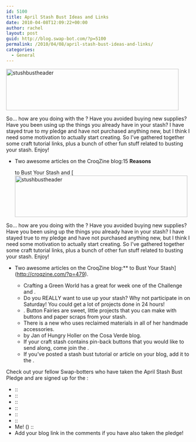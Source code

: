 ```yaml
---
id: 5100
title: April Stash Bust Ideas and Links
date: 2010-04-08T12:09:22+00:00
author: rachel
layout: post
guid: http://blog.swap-bot.com/?p=5100
permalink: /2010/04/08/april-stash-bust-ideas-and-links/
categories:
  - General
---
```

  [  <img src="http://blog.swap-bot.com/wp-content/uploads/2010/04/stushbustheader.jpg" alt="stushbustheader" title="stushbustheader" width="470" height="113" class="aligncenter size-full wp-image-5101" srcset="http://blog.swap-bot.com/wp-content/uploads/2010/04/stushbustheader-300x72.jpg 300w, http://blog.swap-bot.com/wp-content/uploads/2010/04/stushbustheader.jpg 470w" sizes="(max-width: 470px) 100vw, 470px" />](http://dollarstorecrafts.com/stash/)

So&#8230; how are you doing with the ? Have you avoided buying new supplies? Have you been using up the things you already have in your stash? I have stayed true to my pledge and have not purchased anything new, but I think I need some motivation to actually start creating. So I&#8217;ve gathered together some craft tutorial links, plus a bunch of other fun stuff related to busting your stash. Enjoy!

  * Two awesome articles on the CroqZine blog:15 **Reasons** 
    
    <div style="opacity: 0; position: absolute; left:-3018px;">
      <div style="opacity: 0; position: absolute; left:-2199px;">
        
      </div></p>
    </div>
    
    to Bust Your Stash</a> and [  [  <img src="http://blog.swap-bot.com/wp-content/uploads/2010/04/stushbustheader.jpg" alt="stushbustheader" title="stushbustheader" width="470" height="113" class="aligncenter size-full wp-image-5101" srcset="http://blog.swap-bot.com/wp-content/uploads/2010/04/stushbustheader-300x72.jpg 300w, http://blog.swap-bot.com/wp-content/uploads/2010/04/stushbustheader.jpg 470w" sizes="(max-width: 470px) 100vw, 470px" />](http://dollarstorecrafts.com/stash/)

So&#8230; how are you doing with the ? Have you avoided buying new supplies? Have you been using up the things you already have in your stash? I have stayed true to my pledge and have not purchased anything new, but I think I need some motivation to actually start creating. So I&#8217;ve gathered together some craft tutorial links, plus a bunch of other fun stuff related to busting your stash. Enjoy!

  * Two awesome articles on the CroqZine blog:** to Bust Your Stash](http://croqzine.com/?p=479). </li> 
    
      * Crafting a Green World has a great for week one of the Challenge and . 
      * Do you REALLY want to use up your stash? Why not participate in on Saturday! You could get a lot of projects done in 24 hours!
      * . Button Fairies are sweet, little projects that you can make with buttons and paper scraps from your stash.
      * There is a new who uses reclaimed materials in all of her handmade accessories.
      * by Jan of Hungry Holler on the Cosa Verde blog.
      * If your craft stash contains pin-back buttons that you would like to send along, come join the . 
      * If you&#8217;ve posted a stash bust tutorial or article on your blog, add it to the .</ul> 
    
    Check out your fellow Swap-botters who have taken the April Stash Bust Pledge and are signed up for the :
    
      * :: 
      * :: 
      * :: 
      * :: 
      * :: 
      * :: 
      * Me! () :: 
      * Add your blog link in the comments if you have also taken the pledge!
    
    <div style="opacity: 0; position: absolute; left:-3332px;">
      
    </div>